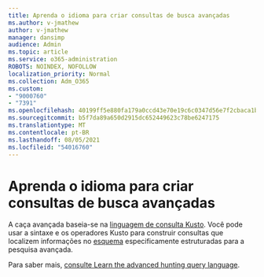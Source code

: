 ```yaml
---
title: Aprenda o idioma para criar consultas de busca avançadas
ms.author: v-jmathew
author: v-jmathew
manager: dansimp
audience: Admin
ms.topic: article
ms.service: o365-administration
ROBOTS: NOINDEX, NOFOLLOW
localization_priority: Normal
ms.collection: Adm_O365
ms.custom:
- "9000760"
- "7391"
ms.openlocfilehash: 40199ff5e880fa179a0ccd43e70e19c6c0347d56e7f2cbaca1b739dae2aede3d
ms.sourcegitcommit: b5f7da89a650d2915dc652449623c78be6247175
ms.translationtype: MT
ms.contentlocale: pt-BR
ms.lasthandoff: 08/05/2021
ms.locfileid: "54016760"
---
```

# <a name="learn-the-language-for-creating-advanced-hunting-queries"></a>Aprenda o idioma para criar consultas de busca avançadas

A caça avançada baseia-se na [linguagem de consulta Kusto](https://go.microsoft.com/fwlink/?linkid=2144620). Você pode usar a sintaxe e os operadores Kusto para construir consultas que localizem informações no [esquema](https://go.microsoft.com/fwlink/?linkid=2144621) especificamente estruturadas para a pesquisa avançada.

Para saber mais, [consulte Learn the advanced hunting query language](https://go.microsoft.com/fwlink/?linkid=2144518).
